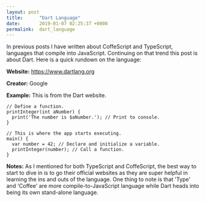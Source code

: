 ```yaml
---
layout: post
title:      "Dart Language"
date:       2019-01-07 02:25:37 +0000
permalink:  dart_language
---
```



In previous posts I have written about CoffeScript and TypeScript, languages that compile into JavaScript. Continuing on that trend this post is about Dart. Here is a quick rundown on the language: 

**Website:** https://www.dartlang.org

**Creator:** Google 

**Example:** This is from the Dart website. 

```
// Define a function.
printInteger(int aNumber) {
  print('The number is $aNumber.'); // Print to console.
}

// This is where the app starts executing.
main() {
  var number = 42; // Declare and initialize a variable.
  printInteger(number); // Call a function.
}
```

**Notes:** As I mentioned for both TypeScript and CoffeScript, the best way to start to dive in is to go their official websites as they are super helpful in learning the ins and outs of the language. One thing to note is that 'Type' and 'Coffee' are more compile-to-JavaScript language while Dart heads into being its own stand-alone language.  
